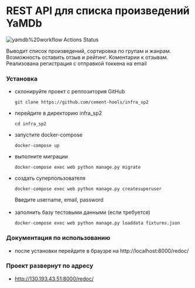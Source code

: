 # REST API для списка произведений YaMDb
<!---
https://github.com/cement-hools/yamdb_final/workflows/yamdbworkflow/badge.svg
--->
![yamdb%20workflow Actions Status](https://github.com/cement-hools/yamdb_final/workflows/yamdb%20workflow/badge.svg)

Выводит список произведений, сортировка по групам и жанрам. Возможность оставить отзыв и рейтинг. Коментарии к отзывам. <br> Реализована регистрация с отправкой токкена на email


### Установка
- склонируйте проект с реппозитория GitHub
    ```
    git clone https://github.com/cement-hools/infra_sp2
    ```
- перейдите в директорию infra_sp2
    ```
    cd infra_sp2
    ```
- запустите docker-compose
    ```
    docker-compose up
    ```
 - выполните миграции
    ```
    docker-compose exec web python manage.py migrate
    ```   
 - создать суперпользователя
    ```
    docker-compose exec web python manage.py createsuperuser
    ```  
    Введите username, email, password<br><br>
 - заполнить базу тестовыми данными (если требуется)
    ```
    docker-compose exec web python manage.py loaddata fixtures.json
    ```  

### Документация по использованию
- после установки перейдите в браузре на http://localhost:8000/redoc/ 

### Проект развернут по адресу
- http://130.193.43.51:8000/redoc/